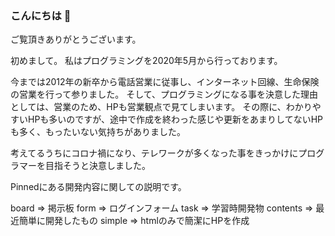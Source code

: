 ### こんにちは 👋

ご覧頂きありがとうございます。

初めまして。
私はプログラミングを2020年5月から行っております。

今までは2012年の新卒から電話営業に従事し、インターネット回線、生命保険の営業を行って参りました。
そして、プログラミングになる事を決意した理由としては、営業のため、HPも営業観点で見てしまいます。
その際に、わかりやすいHPも多いのですが、途中で作成を終わった感じや更新をあまりしてないHPも多く、もったいない気持ちがありました。

考えてるうちにコロナ禍になり、テレワークが多くなった事をきっかけにプログラマーを目指そうと決意しました。

Pinnedにある開発内容に関しての説明です。

board => 掲示板
form => ログインフォーム
task => 学習時開発物
contents => 最近簡単に開発したもの
simple => htmlのみで簡潔にHPを作成

<!--
**takahumip7/takahumip7** is a ✨ _special_ ✨ repository because its `README.md` (this file) appears on your GitHub profile.

Here are some ideas to get you started:

- 🔭 I’m currently working on ...
- 🌱 I’m currently learning ...
- 👯 I’m looking to collaborate on ...
- 🤔 I’m looking for help with ...
- 💬 Ask me about ...
- 📫 How to reach me: ...
- 😄 Pronouns: ...
- ⚡ Fun fact: ...
-->
